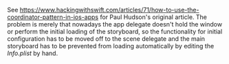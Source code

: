 See https://www.hackingwithswift.com/articles/71/how-to-use-the-coordinator-pattern-in-ios-apps for Paul Hudson's original article. The problem is merely that nowadays the app delegate doesn't hold the window or perform the initial loading of the storyboard, so the functionality for initial configuration has to be moved off to the scene delegate and the main storyboard has to be prevented from loading automatically by editing the _Info.plist_ by hand.
